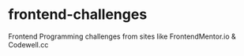 # frontend-challenges
Frontend Programming challenges from sites like FrontendMentor.io &amp; Codewell.cc
